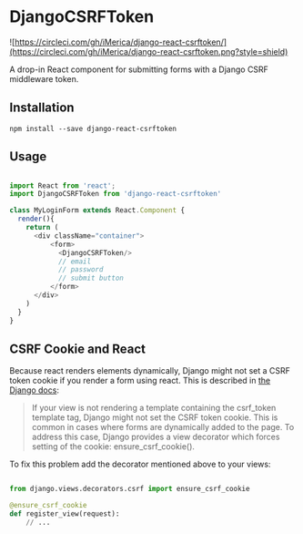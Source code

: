 # DjangoCSRFToken

![https://circleci.com/gh/iMerica/django-react-csrftoken/](https://circleci.com/gh/iMerica/django-react-csrftoken.png?style=shield)

A drop-in React component for submitting forms with a Django CSRF middleware token.


## Installation

    npm install --save django-react-csrftoken


## Usage

```javascript

import React from 'react';
import DjangoCSRFToken from 'django-react-csrftoken'

class MyLoginForm extends React.Component {
  render(){
    return (
      <div className="container">
          <form>
            <DjangoCSRFToken/>
            // email
            // password
            // submit button
          </form>
      </div>
    )
  }
}
```

## CSRF Cookie and React

Because react renders elements dynamically, Django might not set a CSRF token cookie if you render a form using react.
This is described in [the Django docs](https://docs.djangoproject.com/en/1.11/ref/csrf/):
> If your view is not rendering a template containing the csrf_token template tag, Django might not set the CSRF token cookie. This is common in cases where forms are dynamically added to the page. To address this case, Django provides a view decorator which forces setting of the cookie: ensure_csrf_cookie().

To fix this problem add the decorator mentioned above to your views:
```python

from django.views.decorators.csrf import ensure_csrf_cookie

@ensure_csrf_cookie
def register_view(request):
    // ...

```
